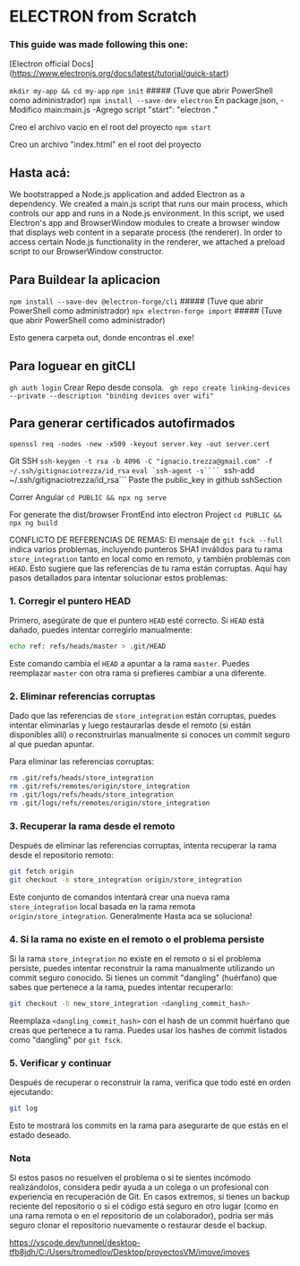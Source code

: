 # ELECTRON from Scratch

### This guide was made following this one:
[Electron official Docs] (https://www.electronjs.org/docs/latest/tutorial/quick-start)

```mkdir my-app && cd my-app```
```npm init``` ##### (Tuve que abrir PowerShell como administrador)
```npm install --save-dev electron```
En package.json,
 -Modifico 
 main:main.js
 -Agrego script 
 "start": "electron ."

Creo el archivo vacio en el root del proyecto
```npm start```

Creo un archivo "index.html" en el root del proyecto

## Hasta acá:
We bootstrapped a Node.js application and added Electron as a dependency.
We created a main.js script that runs our main process, which controls our app and runs in a Node.js environment. In this script, we used Electron's app and BrowserWindow modules to create a browser window that displays web content in a separate process (the renderer).
In order to access certain Node.js functionality in the renderer, we attached a preload script to our BrowserWindow constructor.

## Para Buildear la aplicacion
```npm install --save-dev @electron-forge/cli``` ##### (Tuve que abrir PowerShell como administrador)
```npx electron-forge import``` ##### (Tuve que abrir PowerShell como administrador)

Esto genera carpeta out, donde encontras el .exe!

## Para loguear en gitCLI
```gh auth login```
Crear Repo desde consola.
``` gh repo create linking-devices --private --description "binding devices over wifi"```

## Para generar certificados autofirmados
```openssl req -nodes -new -x509 -keyout server.key -out server.cert```



Git SSH
     ```ssh-keygen -t rsa -b 4096 -C "ignacio.trezza@gmail.com" -f ~/.ssh/gitignaciotrezza/id_rsa```
     ```eval `ssh-agent -s````
     ```ssh-add ~/.ssh/gitignaciotrezza/id_rsa```
     Paste the public_key in github sshSection

Correr Angular
```cd PUBLIC && npx ng serve```	

For generate the dist/browser FrontEnd into electron Project
```cd PUBLIC && npx ng build```	







CONFLICTO DE REFERENCIAS DE REMAS:
El mensaje de `git fsck --full` indica varios problemas, incluyendo punteros SHA1 inválidos para tu rama `store_integration` tanto en local como en remoto, y también problemas con `HEAD`. Esto sugiere que las referencias de tu rama están corruptas. Aquí hay pasos detallados para intentar solucionar estos problemas:

### 1. Corregir el puntero HEAD

Primero, asegúrate de que el puntero `HEAD` esté correcto. Si `HEAD` está dañado, puedes intentar corregirlo manualmente:

```bash
echo ref: refs/heads/master > .git/HEAD
```

Este comando cambia el `HEAD` a apuntar a la rama `master`. Puedes reemplazar `master` con otra rama si prefieres cambiar a una diferente.

### 2. Eliminar referencias corruptas

Dado que las referencias de `store_integration` están corruptas, puedes intentar eliminarlas y luego restaurarlas desde el remoto (si están disponibles allí) o reconstruirlas manualmente si conoces un commit seguro al que puedan apuntar.

Para eliminar las referencias corruptas:

```bash
rm .git/refs/heads/store_integration
rm .git/refs/remotes/origin/store_integration
rm .git/logs/refs/heads/store_integration
rm .git/logs/refs/remotes/origin/store_integration
```

### 3. Recuperar la rama desde el remoto

Después de eliminar las referencias corruptas, intenta recuperar la rama desde el repositorio remoto:

```bash
git fetch origin
git checkout -b store_integration origin/store_integration
```

Este conjunto de comandos intentará crear una nueva rama `store_integration` local basada en la rama remota `origin/store_integration`.
Generalmente Hasta aca se soluciona!

### 4. Si la rama no existe en el remoto o el problema persiste

Si la rama `store_integration` no existe en el remoto o si el problema persiste, puedes intentar reconstruir la rama manualmente utilizando un commit seguro conocido. Si tienes un commit "dangling" (huérfano) que sabes que pertenece a la rama, puedes intentar recuperarlo:

```bash
git checkout -b new_store_integration <dangling_commit_hash>
```

Reemplaza `<dangling_commit_hash>` con el hash de un commit huérfano que creas que pertenece a tu rama. Puedes usar los hashes de commit listados como "dangling" por `git fsck`.

### 5. Verificar y continuar

Después de recuperar o reconstruir la rama, verifica que todo esté en orden ejecutando:

```bash
git log
```

Esto te mostrará los commits en la rama para asegurarte de que estás en el estado deseado.

### Nota

Si estos pasos no resuelven el problema o si te sientes incómodo realizándolos, considera pedir ayuda a un colega o un profesional con experiencia en recuperación de Git. En casos extremos, si tienes un backup reciente del repositorio o si el código está seguro en otro lugar (como en una rama remota o en el repositorio de un colaborador), podría ser más seguro clonar el repositorio nuevamente o restaurar desde el backup.


https://vscode.dev/tunnel/desktop-tfb8jdh/C:/Users/tromedlov/Desktop/proyectosVM/imove/imoves